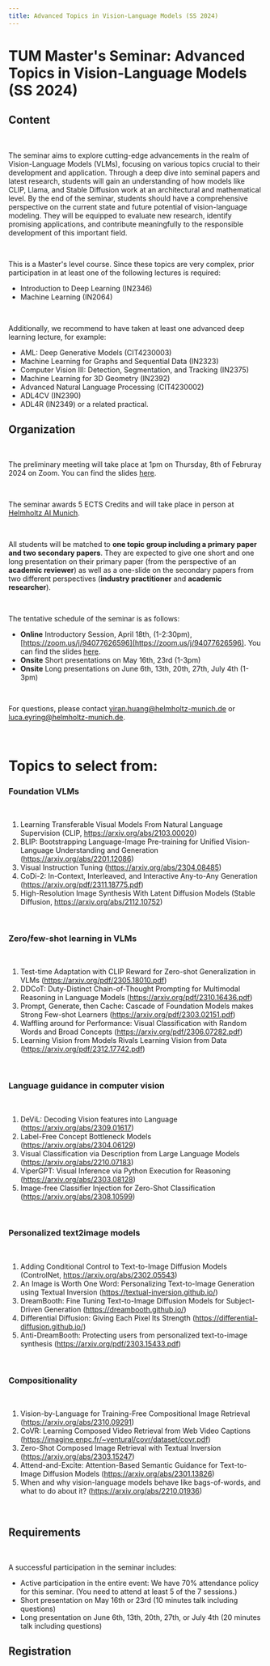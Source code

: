 ```yaml
---
title: Advanced Topics in Vision-Language Models (SS 2024)
---
```

# TUM Master's Seminar: Advanced Topics in Vision-Language Models (SS 2024)

## Content

</br>

The seminar aims to explore cutting-edge advancements in the realm of Vision-Language Models (VLMs), focusing on various topics crucial to their development and application. Through a deep dive into seminal papers and latest research, students will gain an understanding of how models like CLIP, Llama, and Stable Diffusion work at an architectural and mathematical level. By the end of the seminar, students should have a comprehensive perspective on the current state and future potential of vision-language modeling. They will be equipped to evaluate new research, identify promising applications, and contribute meaningfully to the responsible development of this important field.

</br>

This is a Master's level course. Since these topics are very complex, prior participation in at least one of the following lectures is required:
- Introduction to Deep Learning (IN2346)
- Machine Learning (IN2064)

</br>

Additionally, we recommend to have taken at least one advanced deep learning lecture, for example:
- AML: Deep Generative Models (CIT4230003)
- Machine Learning for Graphs and Sequential Data (IN2323)
- Computer Vision III: Detection, Segmentation, and Tracking (IN2375)
- Machine Learning for 3D Geometry (IN2392)
- Advanced Natural Language Processing (CIT4230002)
- ADL4CV (IN2390)
- ADL4R (IN2349)
or a related practical.

## Organization

</br>

The preliminary meeting will take place at 1pm on Thursday, 8th of Februray 2024 on Zoom. You can find the slides [here](https://drive.google.com/file/d/1ji2Sp1J-Xtoki5PiuumrQ1LEYfTYdqGl/view?usp=sharing).

</br>

The seminar awards 5 ECTS Credits and will take place in person at [Helmholtz AI Munich](https://www.google.com/maps?ll=48.220675,11.596054&z=17&t=m&hl=en&gl=GB&mapclient=embed&cid=3379363886196135068).

</br>

All students will be matched to __one topic group including a primary paper and two secondary papers__. They are expected to give one short and one long presentation on their primary paper (from the perspective of an __academic reviewer__) as well as a one-slide on the secondary papers from two different perspectives (__industry practitioner__ and __academic researcher__).

</br>

The tentative schedule of the seminar is as follows:
- __Online__ Introductory Session, April 18th, (1-2:30pm), [https://zoom.us/j/94077626596](https://zoom.us/j/94077626596). You can find the slides [here](https://drive.google.com/file/d/1pqzPd_a5yesIMdaxUu9DR9jHg1jGJeDt/view?usp=sharing).
- __Onsite__ Short presentations on May 16th, 23rd (1-3pm)
- __Onsite__ Long presentations on June 6th, 13th, 20th, 27th, July 4th (1-3pm)

</br>

For questions, please contact yiran.huang@helmholtz-munich.de or luca.eyring@helmholtz-munich.de.

</br>

# Topics to select from:

### Foundation VLMs

</br>

1. Learning Transferable Visual Models From Natural Language Supervision (CLIP, https://arxiv.org/abs/2103.00020)
2. BLIP: Bootstrapping Language-Image Pre-training for Unified Vision-Language Understanding and Generation (https://arxiv.org/abs/2201.12086)
3. Visual Instruction Tuning (https://arxiv.org/abs/2304.08485)
4. CoDi-2: In-Context, Interleaved, and Interactive Any-to-Any Generation (https://arxiv.org/pdf/2311.18775.pdf)
5. High-Resolution Image Synthesis With Latent Diffusion Models (Stable Diffusion, https://arxiv.org/abs/2112.10752)

</br>

### Zero/few-shot learning in VLMs

</br>

1. Test-time Adaptation with CLIP Reward for Zero-shot Generalization in VLMs (https://arxiv.org/pdf/2305.18010.pdf)
2. DDCoT: Duty-Distinct Chain-of-Thought Prompting for Multimodal Reasoning in Language Models (https://arxiv.org/pdf/2310.16436.pdf)
3. Prompt, Generate, then Cache: Cascade of Foundation Models makes Strong Few-shot Learners (https://arxiv.org/pdf/2303.02151.pdf)
4. Waffling around for Performance: Visual Classification with Random Words and Broad Concepts (https://arxiv.org/pdf/2306.07282.pdf)
5. Learning Vision from Models Rivals Learning Vision from Data (https://arxiv.org/pdf/2312.17742.pdf)

</br>

### Language guidance in computer vision

</br>

1. DeViL: Decoding Vision features into Language (https://arxiv.org/abs/2309.01617)
2. Label-Free Concept Bottleneck Models (https://arxiv.org/abs/2304.06129)
3. Visual Classification via Description from Large Language Models (https://arxiv.org/abs/2210.07183)
4. ViperGPT: Visual Inference via Python Execution for Reasoning (https://arxiv.org/abs/2303.08128)
5. Image-free Classifier Injection for Zero-Shot Classification (https://arxiv.org/abs/2308.10599)

</br>


### Personalized text2image models

</br>

1. Adding Conditional Control to Text-to-Image Diffusion Models (ControlNet, https://arxiv.org/abs/2302.05543)
2. An Image is Worth One Word: Personalizing Text-to-Image Generation using Textual Inversion (https://textual-inversion.github.io/)
3. DreamBooth: Fine Tuning Text-to-Image Diffusion Models for Subject-Driven Generation (https://dreambooth.github.io/)
4. Differential Diffusion: Giving Each Pixel Its Strength (https://differential-diffusion.github.io/)
5. Anti-DreamBooth: Protecting users from personalized text-to-image synthesis (https://arxiv.org/pdf/2303.15433.pdf)

</br>

### Compositionality

</br>

1. Vision-by-Language for Training-Free Compositional Image Retrieval (https://arxiv.org/abs/2310.09291)
2. CoVR: Learning Composed Video Retrieval from Web Video Captions (https://imagine.enpc.fr/~ventural/covr/dataset/covr.pdf)
3. Zero-Shot Composed Image Retrieval with Textual Inversion (https://arxiv.org/abs/2303.15247)
4. Attend-and-Excite: Attention-Based Semantic Guidance for Text-to-Image Diffusion Models (https://arxiv.org/abs/2301.13826)
5. When and why vision-language models behave like bags-of-words, and what to do about it? (https://arxiv.org/abs/2210.01936)

</br>

## Requirements

</br>

A successful participation in the seminar includes:
- Active participation in the entire event: We have 70% attendance policy for this seminar. (You need to attend at least 5 of the 7 sessions.)
- Short presentation on May 16th or 23rd (10 minutes talk including questions)
- Long presentation on June 6th, 13th, 20th, 27th, or July 4th (20 minutes talk including questions)
## Registration</br>